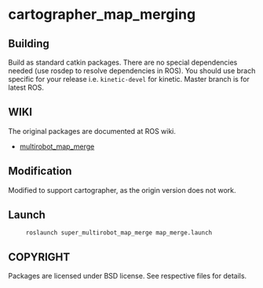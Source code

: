 # cartographer_map_merging


Building
--------

Build as standard catkin packages. There are no special dependencies needed
(use rosdep to resolve dependencies in ROS). You should use brach specific for
your release i.e. `kinetic-devel` for kinetic. Master branch is for latest ROS.


WIKI
----

The original packages are documented at ROS wiki.
* [multirobot_map_merge](http://wiki.ros.org/multirobot_map_merge)



Modification
----

Modified to support cartographer, as the origin version does not work.



Launch
----

```
 	 roslaunch super_multirobot_map_merge map_merge.launch 

```



COPYRIGHT
---------

Packages are licensed under BSD license. See respective files for details.
